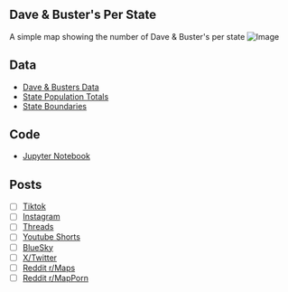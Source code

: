 ## Dave & Buster's Per State
A simple map showing the number of Dave & Buster's per state
![Image](https://drive.google.com/uc?export=view&id=)

## Data
* [Dave & Busters Data](https://www.daveandbusters.com/us/en/about/locations)
* [State Population Totals](https://www.census.gov/data/tables/time-series/demo/popest/2020s-state-total.html)
* [State Boundaries](https://www.census.gov/geographies/mapping-files/time-series/geo/carto-boundary-file.html)

## Code
* [Jupyter Notebook](FormatData.ipynb)

## Posts
- [ ] [Tiktok]()
- [ ] [Instagram]()
- [ ] [Threads]()
- [ ] [Youtube Shorts]()
- [ ] [BlueSky]()
- [ ] [X/Twitter]()
- [ ] [Reddit r/Maps]()
- [ ] [Reddit r/MapPorn]()

